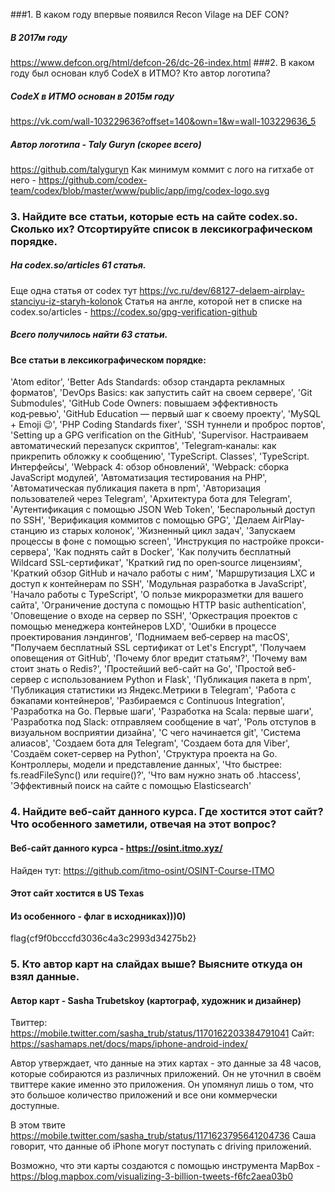 ###1. В каком году впервые появился Recon Vilage на DEF CON?
##### В 2017м году
https://www.defcon.org/html/defcon-26/dc-26-index.html
###2. В каком году был основан клуб CodeX в ИТМО? Кто автор логотипа?
##### CodeX в ИТМО основан в 2015м году
https://vk.com/wall-103229636?offset=140&own=1&w=wall-103229636_5

##### Автор логотипа - Taly Guryn (скорее всего)
https://github.com/talyguryn
Как минимум коммит с лого на гитхабе от него - https://github.com/codex-team/codex/blob/master/www/public/app/img/codex-logo.svg

### 3. Найдите все статьи, которые есть на сайте codex.so. Сколько их? Отсортируйте список в лексикографическом порядке.

##### На codex.so/articles 61 статья.
Еще одна статья от codex тут  https://vc.ru/dev/68127-delaem-airplay-stanciyu-iz-staryh-kolonok
Статья на англе, которой нет в списке на codex.so/articles - https://codex.so/gpg-verification-github

##### Всего получилось найти 63 статьи.

#### Все статьи в лексикографическом порядке:
'Atom editor',
 'Better Ads Standards: обзор стандарта рекламных форматов',
 'DevOps Basics: как запустить сайт на своем сервере',
 'Git Submodules',
 'GitHub Code Owners: повышаем эффективность код‑ревью',
 'GitHub Education — первый шаг к своему проекту',
 'MySQL + Emoji 😉',
 'PHP Coding Standards fixer',
 'SSH туннели и проброс портов',
 'Setting up a GPG verification on the GitHub',
 'Supervisor. Настраиваем автоматический перезапуск скриптов',
 'Telegram‑каналы: как прикрепить обложку к сообщению',
 'TypeScript. Classes',
 'TypeScript. Интерфейсы',
 'Webpack 4: обзор обновлений',
 'Webpack: сборка JavaScript модулей',
 'Автоматизация тестирования на PHP',
 'Автоматическая публикация пакета в npm',
 'Авторизация пользователей через Telegram',
 'Архитектура бота для Telegram',
 'Аутентификация с помощью JSON Web Token',
 'Беспарольный доступ по SSH',
 'Верификация коммитов с помощью GPG',
 'Делаем AirPlay-станцию из старых колонок',
 'Жизненный цикл задач',
 'Запускаем процессы в фоне с помощью screen',
 'Инструкция по настройке прокси-сервера',
 'Как поднять сайт в Docker',
 'Как получить бесплатный Wildcard SSL-сертификат',
 'Краткий гид по open‑source лицензиям',
 'Краткий обзор GitHub и начало работы с ним',
 'Маршрутизация LXC и доступ к контейнерам по SSH',
 'Модульная разработка в JavaScript',
 'Начало работы с TypeScript',
 'О пользе микроразметки для вашего сайта',
 'Ограничение доступа с помощью HTTP basic authentication',
 'Оповещение о входе на сервер по SSH',
 'Оркестрация проектов с помощью менеджера контейнеров LXD',
 'Ошибки в процессе проектирования лэндингов',
 'Поднимаем веб‑сервер на macOS',
 "Получаем бесплатный SSL сертификат от Let's Encrypt",
 'Получаем оповещения от GitHub',
 'Почему блог вредит статьям?',
 'Почему вам стоит знать о Redis?',
 'Простейший веб-сайт на Go',
 'Простой веб-сервер с использованием Python и Flask',
 'Публикация пакета в npm',
 'Публикация статистики из Яндекс.Метрики в Telegram',
 'Работа с бэкапами контейнеров',
 'Разбираемся с Continuous Integration',
 'Разработка на Go. Первые шаги',
 'Разработка на Scala: первые шаги',
 'Разработка под Slack: отправляем сообщение в чат',
 'Роль отступов в визуальном восприятии дизайна',
 'С чего начинается git',
 'Система алиасов',
 'Создаем бота для Telegram',
 'Создаем бота для Viber',
 'Создаём сокет-сервер на Python',
 'Структура проекта на Go. Контроллеры, модели и представление данных',
 'Что быстрее: fs.readFileSync() или require()?',
 'Что вам нужно знать об .htaccess',
 'Эффективный поиск на сайте с помощью Elasticsearch'


### 4. Найдите веб-сайт данного курса. Где хостится этот сайт? Что особенного заметили, отвечая на этот вопрос?

#### Веб-сайт данного курса - https://osint.itmo.xyz/
Найден тут: https://github.com/itmo-osint/OSINT-Course-ITMO

#### Этот сайт хостится в US Texas

#### Из особенного - флаг в исходниках)))0)
flag{cf9f0bcccfd3036c4a3c2993d34275b2}


### 5. Кто автор карт на слайдах выше? Выясните откуда он взял данные.
#### Автор карт - Sasha Trubetskoy (картограф, художник и дизайнер)

Твиттер: https://mobile.twitter.com/sasha_trub/status/1170162203384791041
Сайт: https://sashamaps.net/docs/maps/iphone-android-index/

Автор утверждает, что данные на этих картах - это данные за 48 часов, которые собираются из различных приложений. Он не уточнил в своём твиттере какие именно это приложения. Он упомянул лишь о том, что это большое количество приложений и все они коммерчески доступные.

В этом твите https://mobile.twitter.com/sasha_trub/status/1171623795641204736 Саша говорит, что данные об iPhone могут поступать с driving приложений.

Возможно, что эти карты создаются с помощью инструмента MapBox - https://blog.mapbox.com/visualizing-3-billion-tweets-f6fc2aea03b0